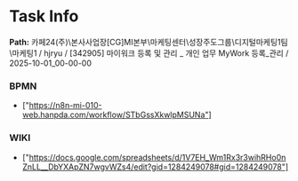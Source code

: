 # Task Info

**Path:** 카페24(주)\본사사업장\[CG]MI본부\마케팅센터\성장주도그룹\디지털마케팅1팀\마케팅1 / hjryu / [342905] 마이워크 등록 및 관리 _ 개인 업무 MyWork 등록_관리 / 2025-10-01_00-00-00

### BPMN
- ["https://n8n-mi-010-web.hanpda.com/workflow/STbGssXkwlpMSUNa"]

### WIKI
- ["https://docs.google.com/spreadsheets/d/1V7EH_Wm1Rx3r3wihRHo0nZnLL__DbYXApZN7wgvWZs4/edit?gid=1284249078#gid=1284249078"]

